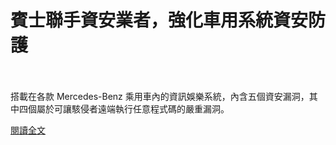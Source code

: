 # 賓士聯手資安業者，強化車用系統資安防護

<!--more-->
<!--298-->
<br><br/>
搭載在各款 Mercedes-Benz 乘用車內的資訊娛樂系統，內含五個資安漏洞，其中四個屬於可讓駭侵者遠端執行任意程式碼的嚴重漏洞。

[閱讀全文](https://www.twcert.org.tw/tw/cp-104-4747-f8934-1.html)
